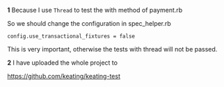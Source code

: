 

**1**
Because I use `Thread` to test the with method of payment.rb

So we should change the configuration in spec_helper.rb
```
config.use_transactional_fixtures = false
```
This is very important, otherwise the tests with thread will not be passed.

**2**
I have uploaded the whole project to

https://github.com/keating/keating-test
